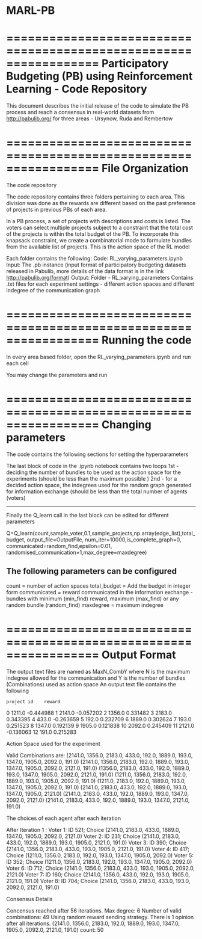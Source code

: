 # MARL-PB

=================================================================
Participatory Budgeting (PB) using Reinforcement Learning - Code Repository
=================================================================

This document describes the initial release of the code to simulate
the PB process and reach a consensus in real-world datasets from 
http://pabulib.org/ for three areas - Ursynow, Ruda and Rembertow


=================================================================
File Organization
=================================================================


The code repository 



The code repository contains three folders pertaining to each area.
This division was done as the rewards are different based on the past preference of projects in previous PBs of each area.


In a PB process, a set of projects with descriptions and costs is listed. 
The voters can select multiple projects subject to a constraint that the total cost 
of the projects is within the total budget of the PB. To incorporate this knapsack constraint,
 we create a combinatorial mode to formulate bundles from the available list of projects.
This is the action space of the RL model


Each folder contains the following:
Code: RL_varying_parameters.ipynb
Input: The .pb instance (input format of participatory budgeting datasets released
 in Pabulib, more details of the data format is in the link http://pabulib.org/format)
Output: Folder - RL_varying_parameters
Contains  .txt files for each experiment settings - 
different action spaces and different indegree of the communication graph


=================================================================
Running the code
=================================================================

In every area based folder, open the RL_varying_parameters.ipynb and run each cell

You may change the parameters and run


=================================================================
Changing parameters
=================================================================
The code contains the following sections for setting the hyperparameters

The last block of code in the .ipynb notebook contains two loops
1st - deciding the number of bundles to be used as the action space for the experiments 
(should be less than the maximum possible )
2nd - for a decided action space, the indegrees used for the random graph generated for
 information exchange (should be less than the total number of agents (voters)
 
 ------------------------------------------------------------------------------------

Finally the Q_learn call in the last block can be edited for different parameters

Q=Q_learn(count,sample_voter,0.1,sample_projects,np.array(edge_list),total_budget,
 output_file=OutputFile, num_iter=10000,is_complete_graph=0, communicated=random_find,epsilon=0.01,
  randomised_communication=1,max_degree=maxdegree)

The following parameters can be configured
------------------------------------------------------------------------------------

count = number of action spaces
total_budget = Add the budget in integer form
communicated = reward communicated in the information exchange - bundles with minimum (min_find) reward, maximum (max_find) or any random bundle (random_find)
maxdegree =  maximum indegree


=================================================================
Output Format
=================================================================

The output text files are named as MaxN_CombY where N is the maximum indegree 
allowed for the communication and Y is the number of bundles (Combinations) used as action space
An output text file contains the following 

    project id    reward
0       1211.0 -0.444988
1       2141.0 -0.057202
2       1356.0  0.331482
3       2183.0  0.343395
4        433.0 -0.263659
5        192.0  0.232709
6       1889.0  0.302624
7        193.0  0.251523
8       1347.0  0.192139
9       1905.0  0.121838
10      2092.0  0.245409
11      2121.0 -0.136063
12       191.0  0.215283

Action Space used for the experiment

Valid Combinations are:
(2141.0, 1356.0, 2183.0, 433.0, 192.0, 1889.0, 193.0, 1347.0, 1905.0, 2092.0, 191.0)
(2141.0, 1356.0, 2183.0, 192.0, 1889.0, 193.0, 1347.0, 1905.0, 2092.0, 2121.0, 191.0)
(1356.0, 2183.0, 433.0, 192.0, 1889.0, 193.0, 1347.0, 1905.0, 2092.0, 2121.0, 191.0)
(1211.0, 1356.0, 2183.0, 192.0, 1889.0, 193.0, 1905.0, 2092.0, 191.0)
(1211.0, 2183.0, 192.0, 1889.0, 193.0, 1347.0, 1905.0, 2092.0, 191.0)
(2141.0, 2183.0, 433.0, 192.0, 1889.0, 193.0, 1347.0, 1905.0, 2121.0)
(2141.0, 2183.0, 433.0, 192.0, 1889.0, 193.0, 1347.0, 2092.0, 2121.0)
(2141.0, 2183.0, 433.0, 192.0, 1889.0, 193.0, 1347.0, 2121.0, 191.0)

The choices of each agent after each iteration

After Iteration 1 :
Voter 1: ID 521; Choice (2141.0, 2183.0, 433.0, 1889.0, 1347.0, 1905.0, 2092.0, 2121.0) 
Voter 2: ID 231; Choice (2141.0, 2183.0, 433.0, 192.0, 1889.0, 193.0, 1905.0, 2121.0, 191.0) 
Voter 3: ID 390; Choice (2141.0, 1356.0, 2183.0, 433.0, 193.0, 1905.0, 2121.0, 191.0) 
Voter 4: ID 417; Choice (1211.0, 1356.0, 2183.0, 192.0, 193.0, 1347.0, 1905.0, 2092.0) 
Voter 5: ID 352; Choice (1211.0, 1356.0, 2183.0, 192.0, 193.0, 1347.0, 1905.0, 2092.0) 
Voter 6: ID 712; Choice (2141.0, 1356.0, 2183.0, 433.0, 193.0, 1905.0, 2092.0, 2121.0) 
Voter 7: ID 160; Choice (2141.0, 1356.0, 433.0, 192.0, 193.0, 1905.0, 2121.0, 191.0) 
Voter 8: ID 704; Choice (2141.0, 1356.0, 2183.0, 433.0, 193.0, 2092.0, 2121.0, 191.0) 

Consensus Details

Concensus reached after 56 iterations.
Max degree: 6 Number of valid combinations: 49 Using random reward sending strategy.
There is 1 opinion after all iterations.
(2141.0, 1356.0, 2183.0, 192.0, 1889.0, 193.0, 1347.0, 1905.0, 2092.0, 2121.0, 191.0) count: 50









































